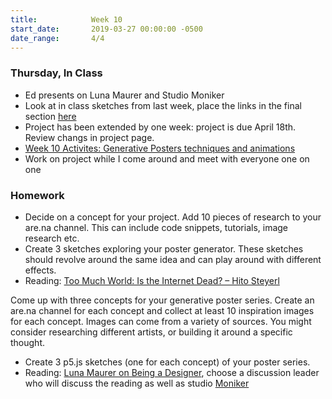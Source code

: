 ```yaml
---
title:            Week 10
start_date:       2019-03-27 00:00:00 -0500
date_range:       4/4
---
```


### Thursday, In Class

- Ed presents on Luna Maurer and Studio Moniker
- Look at in class sketches from last week, place the links in the final section [here]((https://paper.dropbox.com/doc/Place-your-share-url-here--AaKNsgzbEeKBZ3sP~z5LM3suAQ-YMRz67pmBwKMjO8YCt7Z4))
- Project has been extended by one week: project is due April 18th. Review changs in project page.
- [Week 10 Activites: Generative Posters techniques and animations](https://paper.dropbox.com/doc/Week-10-Generative-Design-Processes--Aal5kRuPqfefu4DhP_ayizl6AQ-C7DvQEIEUDoSTOqAa3iKJ)
- Work on project while I come around and meet with everyone one on one

### Homework
- Decide on a concept for your project. Add 10 pieces of research to your are.na channel. This can include code snippets, tutorials, image research etc.
- Create 3 sketches exploring your poster generator. These sketches should revolve around the same idea and can play around with different effects.
- Reading: [Too Much World: Is the Internet Dead? – Hito Steyerl](https://www.e-flux.com/journal/49/60004/too-much-world-is-the-internet-dead/)


Come up with three concepts for your generative poster series. Create an are.na channel for each concept and collect at least 10 inspiration images for each concept. Images can come from a variety of sources. You might consider researching different artists, or building it around a specific thought.
- Create 3 p5.js sketches (one for each concept) of your poster series.
- Reading: [Luna Maurer on Being a Designer](https://thecreativeindependent.com/people/luna-maurer-on-being-a-designer/), choose a discussion leader who will discuss the reading as well as studio [Moniker](https://www.studiomoniker.com/)
